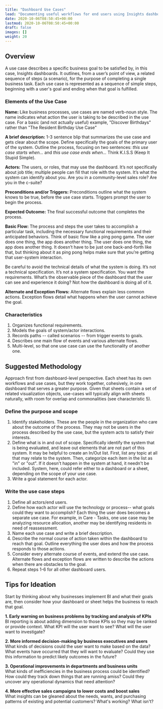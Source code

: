 ```yaml
---
title: "Dashboard Use Cases"
lead: "Documenting useful workflows for end users using Insights dashboards."
date: 2020-10-06T08:50:45+00:00
lastmod: 2020-10-06T08:50:45+00:00
draft: false
images: []
weight: 20
---
```

## Overview
A use case describes a specific business goal to be satisfied by, in this case, Insights dashboards. It outlines, from a user’s point of view, a related sequence of steps (a
scenario), for the purpose of completing a single business task. Each use case is represented as a sequence of simple steps, beginning with a user's goal and ending when that goal is fulfilled.  

### Elements of the Use Case
**Name:** Like business processes, use cases are named verb-noun style. The name indicates what action the user is taking to be described in the use case. For a basic (and not actually useful) example, "Discover Birthdays" rather than "The Resident Birthday Use Case"  

**A brief description:** 1-3 sentence blip that summarizes the use case and gets clear about the scope. Define specifically the goals of the primary user of the system. Outline the process, focusing on two sentences: *this use case starts when...* and *this use case ends when...* Think K.I.S.S (Keep It Stupid Simple).

**Actors:** The users, or roles, that may use the dashboard. It’s not specifically about job title; multiple people can fill that role with the system. It’s what the system can identify about you. Are you in a community-level sales role? Are you in the c-suite?  

**Preconditions and/or Triggers:** Preconditions outline what the system knows to be true, before the use case starts. Triggers prompt the user to begin the process.

**Expected Outcome:** The final successful outcome that completes the process.  

**Basic Flow:** The process and steps the user takes to accomplish a particular task, including the necessary functional requirements and their anticipated behaviors. Think of basic flow like a ping pong game. The user does one thing, the app does another thing. The user does one thing, the app does another thing. It doesn’t have to be just one back-and-forth like that, but thinking about it as ping pong helps make sure that you’re getting that user-system interaction.  

Be careful to avoid the technical details of what the system is doing. It’s not a technical specification. It’s not a system specification. You want the requirements. What’s the observable piece of the dashboard that the user can see and experience it doing? Not *how* the dashboard is doing all of it.  

**Alternate and Exception Flows:** Alternate flows explain less common actions. Exception flows detail what happens when the user cannot achieve the goal.



### Characteristics 
1. Organizes functional requirements.
2. Models the goals of system/actor interactions.
3. Records paths -- called scenarios -- from trigger events to goals.
4. Describes one main flow of events and various alternate flows.
5. Multi-level, so that one use case can use the functionality of another one.  

## Suggested Methodology
Approach first from dashboard-level perspective. Each sheet has its own workflows and use cases, but they work together, cohesively, in one dashboard that serves a greater purpose. Given that sheets contain a set of related visualization objects, use-cases will typically align with sheets naturally, with room for overlap and commonalities (see characteristic 5).
### Define the purpose and scope
1. Identify stakeholders. These are the people in the organization who care about the outcome of the process. They may not be users in the process described by the use case, but the system acts to satisfy their interests.
2. Define what is in and out of scope. Specifically identify the system that is being evaluated, and leave out elements that are not part of this system. It may be helpful to create an In/Out list. First, list any topic at all that may relate to the system. Then, categorize each item in the list as "in" or "out". If it doesn't happen in the system at hand, it needn't be included. System, here, could refer either to a dashboard or a sheet, depending on the scope of your use case. 
3. Write a goal statement for each actor.
### Write the use case steps
1. Define all actors/end users.
2. Define how each actor will use the technology or process-- what goals could they want to accomplish? Each thing the user does becomes a separate use case. For example, in Care - Tasks, one use case may be analyzing resource allocation, another may be identifying residents in need of reassessment. 
3. Name each use case and write a brief description.
4. Describe the normal course of action taken within the dashboard to reach that goal. Outline everything the user does and how the process responds to those actions.
5. Consider every alternate course of events, and extend the use case. Alternate flows and exception flows are written to describe the actions when there are obstacles to the goal.
6. Repeat steps 1-6 for all other dashboard users.

## Tips for Ideation
Start by thinking about why businesses implement BI and what their goals are, then consider how your dashboard or sheet helps the business to reach that goal.

**1. Early warning on business problems by tracking and analysis of KPIs**  
BI reporting is about adding dimension to those KPIs so they may be ranked or provide context. What KPI will the user want to see? What will the user want to investigate? 

**2. More informed decision-making by business executives and users**  
What kinds of decisions could the user want to make based on the data? What events have occurred that they will want to evaluate? Could they use this information to predict likely outcomes in the future?  

**3. Operational improvements in departments and business units**  
What kinds of inefficiencies in the business process could be identified? How could they track down things that are running amiss? Could they uncover any operational dynamics that need attention?  

**4. More effective sales campaigns to lower costs and boost sales**  
What insights can be gleaned about the needs, wants, and purchasing patterns of existing and potential customers? What's working? What isn't?  

